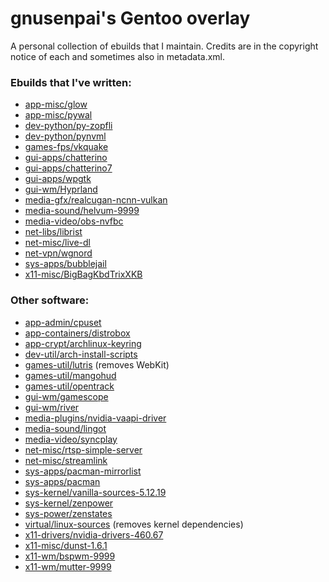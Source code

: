 # gnusenpai's Gentoo overlay
A personal collection of ebuilds that I maintain.
Credits are in the copyright notice of each and sometimes also in metadata.xml.

### Ebuilds that I've written:
- [app-misc/glow](app-misc/glow)
- [app-misc/pywal](app-misc/pywal)
- [dev-python/py-zopfli](dev-python/py-zopfli)
- [dev-python/pynvml](dev-python/pynvml)
- [games-fps/vkquake](games-fps/vkquake)
- [gui-apps/chatterino](gui-apps/chatterino)
- [gui-apps/chatterino7](gui-apps/chatterino7)
- [gui-apps/wpgtk](gui-apps/wpgtk)
- [gui-wm/Hyprland](gui-wm/Hyprland)
- [media-gfx/realcugan-ncnn-vulkan](media-gfx/realcugan-ncnn-vulkan)
- [media-sound/helvum-9999](media-sound/helvum)
- [media-video/obs-nvfbc](media-video/obs-nvfbc)
- [net-libs/librist](net-libs/librist)
- [net-misc/live-dl](net-misc/live-dl)
- [net-vpn/wgnord](net-vpn/wgnord)
- [sys-apps/bubblejail](sys-apps/bubblejail)
- [x11-misc/BigBagKbdTrixXKB](x11-misc/BigBagKbdTrixXKB)

### Other software:
- [app-admin/cpuset](app-admin/cpuset)
- [app-containers/distrobox](app-containers/distrobox)
- [app-crypt/archlinux-keyring](app-crypt/archlinux-keyring)
- [dev-util/arch-install-scripts](dev-util/arch-install-scripts)
- [games-util/lutris](games-util/lutris) (removes WebKit)
- [games-util/mangohud](games-util/mangohud)
- [games-util/opentrack](games-util/opentrack)
- [gui-wm/gamescope](gui-wm/gamescope)
- [gui-wm/river](gui-wm/river)
- [media-plugins/nvidia-vaapi-driver](media-plugins/nvidia-vaapi-driver)
- [media-sound/lingot](media-sound/lingot)
- [media-video/syncplay](media-video/syncplay)
- [net-misc/rtsp-simple-server](net-misc/rtsp-simple-server)
- [net-misc/streamlink](net-misc/streamlink)
- [sys-apps/pacman-mirrorlist](sys-apps/pacman-mirrorlist)
- [sys-apps/pacman](sys-apps/pacman)
- [sys-kernel/vanilla-sources-5.12.19](sys-kernel/vanilla-sources)
- [sys-kernel/zenpower](sys-kernel/zenpower)
- [sys-power/zenstates](sys-power/zenstates)
- [virtual/linux-sources](virtual/linux-sources) (removes kernel dependencies)
- [x11-drivers/nvidia-drivers-460.67](x11-drivers/nvidia-drivers)
- [x11-misc/dunst-1.6.1](x11-misc/dunst)
- [x11-wm/bspwm-9999](x11-wm/bspwm)
- [x11-wm/mutter-9999](x11-wm/mutter)

